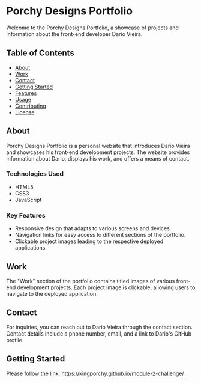 # Porchy Designs Portfolio

Welcome to the Porchy Designs Portfolio, a showcase of projects and information about the front-end developer Dario Vieira.

## Table of Contents

- [About](#about)
- [Work](#work)
- [Contact](#contact)
- [Getting Started](#getting-started)
- [Features](#features)
- [Usage](#usage)
- [Contributing](#contributing)
- [License](#license)

## About

Porchy Designs Portfolio is a personal website that introduces Dario Vieira and showcases his front-end development projects. The website provides information about Dario, displays his work, and offers a means of contact.

### Technologies Used

- HTML5
- CSS3
- JavaScript

### Key Features

- Responsive design that adapts to various screens and devices.
- Navigation links for easy access to different sections of the portfolio.
- Clickable project images leading to the respective deployed applications.

## Work

The "Work" section of the portfolio contains titled images of various front-end development projects. Each project image is clickable, allowing users to navigate to the deployed application.

## Contact

For inquiries, you can reach out to Dario Vieira through the contact section. Contact details include a phone number, email, and a link to Dario's GitHub profile.

## Getting Started

Please follow the link: https://kingporchy.github.io/module-2-challenge/


